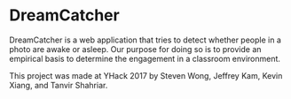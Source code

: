 # DreamCatcher

DreamCatcher is a web application that tries to detect whether people in a photo are awake or asleep.
Our purpose for doing so is to provide an empirical basis to determine the engagement in a classroom environment.

This project was made at YHack 2017 by Steven Wong, Jeffrey Kam, Kevin Xiang, and Tanvir Shahriar.
